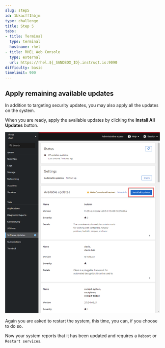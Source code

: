 ```yaml
---
slug: step5
id: 1bkacff1hbjm
type: challenge
title: Step 5
tabs:
- title: Terminal
  type: terminal
  hostname: rhel
- title: RHEL Web Console
  type: external
  url: https://rhel.${_SANDBOX_ID}.instruqt.io:9090
difficulty: basic
timelimit: 900
---
```

## Apply remaining available updates

In addition to targeting security updates, you may also apply all the updates on the system.

When you are ready, apply the available updates by clicking the __Install All Updates__ button.

![Apply All Software Updates](../assets/Apply-All-Updates.png)

Again you are asked to restart the system, this time, you can, if you choose to do so.

Now your system reports that it has been updated and requires a `Reboot` or `Restart services`.

